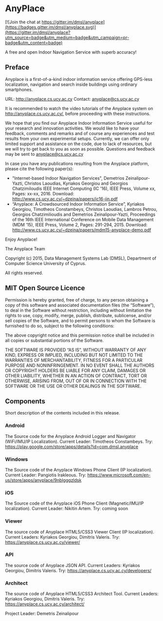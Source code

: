# AnyPlace

[![Join the chat at https://gitter.im/dmsl/anyplace](https://badges.gitter.im/dmsl/anyplace.svg)](https://gitter.im/dmsl/anyplace?utm_source=badge&utm_medium=badge&utm_campaign=pr-badge&utm_content=badge)

A free and open Indoor Navigation Service with superb accuracy!

## Preface 
Anyplace is a first-of-a-kind indoor information service offering GPS-less
localization, navigation and search inside buildings using ordinary smartphones.
	 
URL: http://anyplace.cs.ucy.ac.cy
Contact: anyplace@cs.ucy.ac.cy

It is recommended to watch the video tutorials of the Anyplace system on http://anyplace.cs.ucy.ac.cy/, before proceeding with these instructions.

We hope that you find our Anyplace Indoor Information Service useful for your research and innovation activities.  We would like to have your feedback, comments and remarks and of course any experiences and test results from your own experimental setups. Currently, we can offer only limited support and assistance on the code, due to lack of resources, but we will try to get back to you as soon as possible. Questions and feedback may be sent to anyplace@cs.ucy.ac.cy

In case you have any publications resulting from the Anyplace platform, please cite the following paper(s):

- "Internet-based Indoor Navigation Services", Demetrios Zeinalipour-Yazti, Christos Laoudias, Kyriakos Georgiou and Georgios Chatzimiloudis IEEE Internet Computing (IC '16), IEEE Press, Volume xx, Pages: xx-xx, 2016. Download: http://www.cs.ucy.ac.cy/~dzeina/papers/ic16-iin.pdf
- “Anyplace: A Crowdsourced Indoor Information Service”, Kyriakos Georgiou, Timotheos Constambeys, Christos Laoudias, Lambros Petrou, Georgios Chatzimilioudis and Demetrios Zeinalipour-Yazti, Proceedings of the 16th IEEE International Conference on Mobile Data Management (MDM ’15), IEEE Press, Volume 2, Pages: 291-294, 2015. Download: http://www.cs.ucy.ac.cy/~dzeina/papers/mdm15-anyplace-demo.pdf

Enjoy Anyplace!

The Anyplace Team 
	 
Copyright (c) 2015, Data Management Systems Lab (DMSL), Department of Computer Science
University of Cyprus.

All rights reserved.

## MIT Open Source Licence

Permission is hereby granted, free of charge, to any person obtaining a copy of
this software and associated documentation files (the “Software”), to deal in the
Software without restriction, including without limitation the rights to use, copy,
modify, merge, publish, distribute, sublicense, and/or sell copies of the Software,
and to permit persons to whom the Software is furnished to do so, subject to the
following conditions:
	 
The above copyright notice and this permission notice shall be included in all
copies or substantial portions of the Software.
	 
THE SOFTWARE IS PROVIDED “AS IS”, WITHOUT WARRANTY OF ANY KIND, EXPRESS
OR IMPLIED, INCLUDING BUT NOT LIMITED TO THE WARRANTIES OF MERCHANTABILITY,
FITNESS FOR A PARTICULAR PURPOSE AND NONINFRINGEMENT. IN NO EVENT SHALL THE
AUTHORS OR COPYRIGHT HOLDERS BE LIABLE FOR ANY CLAIM, DAMAGES OR OTHER
LIABILITY, WHETHER IN AN ACTION OF CONTRACT, TORT OR OTHERWISE, ARISING
FROM, OUT OF OR IN CONNECTION WITH THE SOFTWARE OR THE USE OR OTHER
DEALINGS IN THE SOFTWARE.
	
## Components 

Short description of the contents included in this release.

### Android
The Source code for the Anyplace Android Logger and Navigator (WiFi/IMU/IP Localization). Current Leader: Timotheos Constambeys. 
Try: https://play.google.com/store/apps/details?id=com.dmsl.anyplace

### Windows
The Source code of the Anyplace Windows Phone Client (IP localization). Current Leader: Pangiotis Irakleous.
Try: https://www.microsoft.com/en-us/store/apps/anyplace/9nblgggzldsk

### iOS
The Source code of the Anyplace iOS Phone Client (Magnetic/IMU/IP localization). Current Leader: Nikitin Artem.
Try: coming soon

### Viewer
The source code of Anyplace HTML5/CSS3 Viewer Client (IP localization). Current Leaders: Kyriakos Georgiou, Dimitris Valeris.
Try: https://anyplace.cs.ucy.ac.cy/viewer/

### API
The source code of Anyplace JSON API.  Current Leaders: Kyriakos Georgiou, Dimitris Valeris.
Try: https://anyplace.cs.ucy.ac.cy/developers/

### Architect
The source code of Anyplace HTML5/CSS3 Architect Tool. Current Leaders: Kyriakos Georgiou, Dimitris Valeris.
Try: https://anyplace.cs.ucy.ac.cy/architect/

Project Leader: Demetris Zeinalipour



